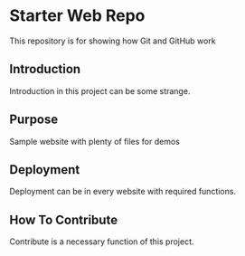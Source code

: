 # Starter Web Repo

This repository is for showing how Git and GitHub work

## Introduction

Introduction in this project can be some strange.

## Purpose

Sample website with plenty of files for demos

## Deployment

Deployment can be in every website with required functions.

## How To Contribute

Contribute is a necessary function of this project.